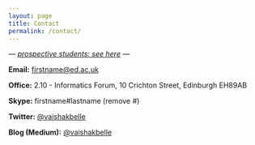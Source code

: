 ```yaml
---
layout: page
title: Contact
permalink: /contact/
---
```




_— [prospective students: see here](https://www.evernote.com/shard/s7/sh/92a524f8-8f2b-4c3d-95da-bd0672557172/ba7d3263fc2ea1498d5fc85e02030184) —_

**Email:** firstname@ed.ac.uk  

**Office:** 2.10 - Informatics Forum, 10 Crichton Street, Edinburgh EH89AB

**Skype:** firstname#lastname (remove #)  

**Twitter:** [@vaishakbelle](https://twitter.com/vaishakbelle)

**Blog (Medium):** [@vaishakbelle](https://medium.com/@vaishakbelle)
